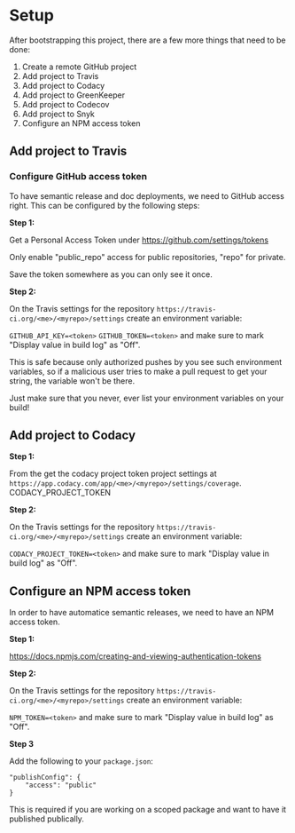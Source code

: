 # Setup

After bootstrapping this project, there are a few more things that need to be done:

1. Create a remote GitHub project
2. Add project to Travis
3. Add project to Codacy
4. Add project to GreenKeeper
5. Add project to Codecov
6. Add project to Snyk
7. Configure an NPM access token

## Add project to Travis

### Configure GitHub access token

To have semantic release and doc deployments, we need to GitHub access right. This can be configured by the following steps:

**Step 1:**

Get a Personal Access Token under https://github.com/settings/tokens

Only enable "public_repo" access for public repositories, "repo" for private.

Save the token somewhere as you can only see it once.

**Step 2:**

On the Travis settings for the repository `https://travis-ci.org/<me>/<myrepo>/settings` create an environment variable:

`GITHUB_API_KEY=<token>`
`GITHUB_TOKEN=<token>`
and make sure to mark "Display value in build log" as "Off".

This is safe because only authorized pushes by you see such environment variables, so if a malicious user tries to make a pull request to get your string, the variable won't be there.

Just make sure that you never, ever list your environment variables on your build!


## Add project to Codacy

**Step 1:**

From the get the codacy project token project settings at `https://app.codacy.com/app/<me>/<myrepo>/settings/coverage`.
CODACY_PROJECT_TOKEN

**Step 2:**

On the Travis settings for the repository `https://travis-ci.org/<me>/<myrepo>/settings` create an environment variable:

`CODACY_PROJECT_TOKEN=<token>`
and make sure to mark "Display value in build log" as "Off".



## Configure an NPM access token

In order to have automatice semantic releases, we need to have an NPM access token.

**Step 1:**

https://docs.npmjs.com/creating-and-viewing-authentication-tokens

**Step 2:**

On the Travis settings for the repository `https://travis-ci.org/<me>/<myrepo>/settings` create an environment variable:

`NPM_TOKEN=<token>`
and make sure to mark "Display value in build log" as "Off".

**Step 3**

Add the following to your `package.json`:

```
"publishConfig": {
	"access": "public"
}
```

This is required if you are working on a scoped package and want to have it published publically.
